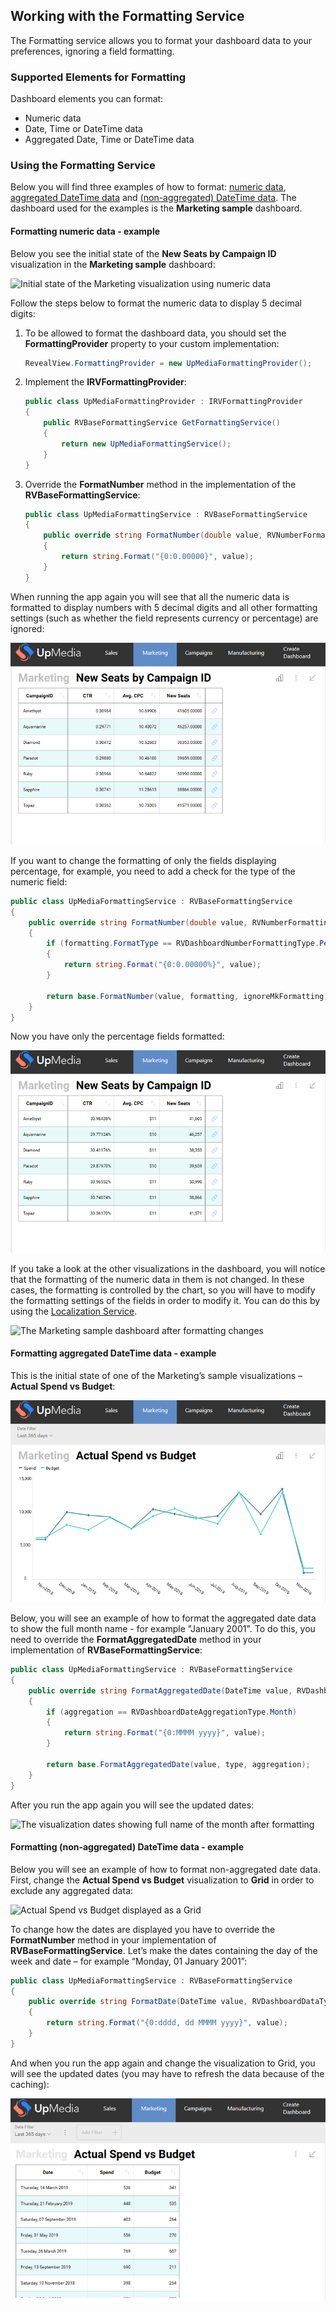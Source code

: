 ## Working with the Formatting Service

The Formatting service allows you to format your dashboard data to your preferences, ignoring a field formatting.

### Supported Elements for Formatting

Dashboard elements you can format:

  - Numeric data
  - Date, Time or DateTime data
  - Aggregated Date, Time or DateTime data

### Using the Formatting Service

Below you will find three examples of how to format: [numeric data](#numeric-data), [aggregated DateTime data](#aggregated-date-time-data) and [(non-aggregated) DateTime data](#date-time-data). The dashboard used for the examples is the **Marketing sample** dashboard.

<a name='numeric-data'></a>

#### Formatting numeric data - example

Below you see the initial state of the **New Seats by Campaign ID** visualization in the **Marketing sample** dashboard:

![Initial state of the Marketing visualization using numeric
data](images/initial-state-visualization-formatting-numeric-data.png)

Follow the steps below to format the numeric data to display 5 decimal digits:

1.  To be allowed to format the dashboard data, you should set the
    **FormattingProvider** property to your custom implementation:

    ``` csharp
    RevealView.FormattingProvider = new UpMediaFormattingProvider();
    ```

2.  Implement the **IRVFormattingProvider**:

    ``` csharp
    public class UpMediaFormattingProvider : IRVFormattingProvider
    {
        public RVBaseFormattingService GetFormattingService()
        {
            return new UpMediaFormattingService();
        }
    }
    ```

3.  Override the **FormatNumber** method in the implementation of the **RVBaseFormattingService**:

    ``` csharp
    public class UpMediaFormattingService : RVBaseFormattingService
    {
        public override string FormatNumber(double value, RVNumberFormattingSpec formatting, bool ignoreMkFormatting)
        {
            return string.Format("{0:0.00000}", value);
        }
    }
    ```

When running the app again you will see that all the numeric data is formatted to display numbers with 5 decimal digits and all other formatting settings (such as whether the field represents currency or percentage) are ignored:

![After formatting all numbers in the visualizations have five decimal digits](images/result-formatting-numeric-data.png)

If you want to change the formatting of only the fields displaying percentage, for example, you need to add a check for the type of the numeric field:

``` csharp
public class UpMediaFormattingService : RVBaseFormattingService
{
    public override string FormatNumber(double value, RVNumberFormattingSpec formatting, bool ignoreMkFormatting)
    {
        if (formatting.FormatType == RVDashboardNumberFormattingType.Percent)
        {
            return string.Format("{0:0.00000%}", value);
        }

        return base.FormatNumber(value, formatting, ignoreMkFormatting);
    }
}
```

Now you have only the percentage fields formatted:

![Only percentage numeric data in the visualization displays five decimal digits](images/result-formatting-numeric-data-percentage.png)

If you take a look at the other visualizations in the dashboard, you will notice that the formatting of the numeric data in them is not changed. In these cases, the formatting is controlled by the chart, so you will have to modify the formatting settings of the fields in order to modify it. You can do this by using the [Localization Service](localization-service.md).

![The Marketing sample dashboard after formatting
changes](images/formatting-service-marketing-sample-result.png)

<a name='aggregated-date-time-data'></a>

#### Formatting aggregated DateTime data - example

This is the initial state of one of the Marketing’s sample
visualizations – **Actual Spend vs Budget**:

![Actual Spend vs Budget initial state](images/formatting-visualization-aggregated-datetime-initial-state.png)

Below, you will see an example of how to format the aggregated date data to show the full month name - for example "January 2001". To do this, you need to override the **FormatAggregatedDate** method in your implementation of **RVBaseFormattingService**:

``` csharp
public class UpMediaFormattingService : RVBaseFormattingService
{
    public override string FormatAggregatedDate(DateTime value, RVDashboardDataType type, RVDashboardDateAggregationType aggregation, RVDateFormattingSpec formatting)
    {
        if (aggregation == RVDashboardDateAggregationType.Month)
        {
            return string.Format("{0:MMMM yyyy}", value);
        }

        return base.FormatAggregatedDate(value, type, aggregation);
    }
}
```

After you run the app again you will see the updated dates:

![The visualization dates showing full name of the month after
formatting](images/formatting-aggregated-datetime-result.png)

<a name='date-time-data'></a>

#### Formatting (non-aggregated) DateTime data - example

Below you will see an example of how to format non-aggregated date data. First, change the **Actual Spend vs Budget** visualization to **Grid** in order to exclude any aggregated data:

![Actual Spend vs Budget displayed as a
Grid](images/formatting-non-aggregated-date-grid.png)

To change how the dates are displayed you have to override the
**FormatNumber** method in your implementation of **RVBaseFormattingService**. Let’s make the dates containing the day of the week and date – for example “Monday, 01 January 2001”:

``` csharp
public class UpMediaFormattingService : RVBaseFormattingService
{
    public override string FormatDate(DateTime value, RVDashboardDataType type, RVDateFormattingSpec formatting, bool localTimeZone)
    {
        return string.Format("{0:dddd, dd MMMM yyyy}", value);
    }
}
```

And when you run the app again and change the visualization to Grid, you will see the updated dates (you may have to refresh the data because of the caching):

![Visualization after formatting showing full names of the dates in a grid](images/formatting-non-aggregated-date-result.png)
